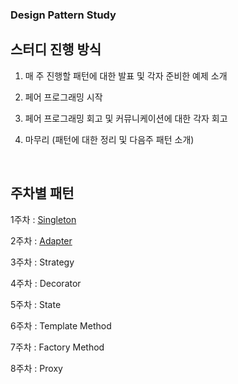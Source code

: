 ### Design Pattern Study

## 스터디 진행 방식
1. 매 주 진행할 패턴에 대한 발표 및 각자 준비한 예제 소개

2. 페어 프로그래밍 시작

3. 페어 프로그래밍 회고 및 커뮤니케이션에 대한 각자 회고

4. 마무리 (패턴에 대한 정리 및 다음주 패턴 소개)

<br>

## 주차별 패턴

1주차 : [Singleton](https://github.com/BEDongryeol/DesignPattern/blob/main/Singleton/Singleton.md)

2주차 : [Adapter](https://github.com/BEDongryeol/DesignPattern/blob/main/Adapter/AdapterPattern.md)

3주차 : Strategy

4주차 : Decorator

5주차 : State

6주차 : Template Method

7주차 : Factory Method

8주차 : Proxy


